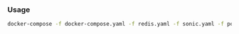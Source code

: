 ### Usage
```bash
docker-compose -f docker-compose.yaml -f redis.yaml -f sonic.yaml -f postgresql.yaml -f minio.yaml up
```
